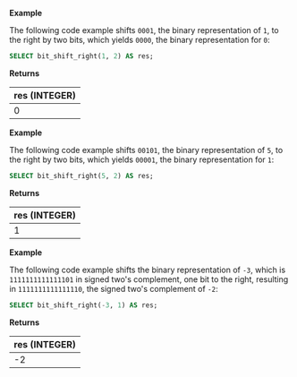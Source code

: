 **Example**

The following code example shifts `0001`, the binary representation of `1`, to the right by two bits, which yields `0000`, the binary representation for `0`:

``` sql
SELECT bit_shift_right(1, 2) AS res;
```

**Returns**

| res (INTEGER) |
| :--- |
| 0 |

**Example**

The following code example shifts `00101`, the binary representation of `5`, to the right by two bits, which yields `00001`, the binary representation for `1`:

``` sql
SELECT bit_shift_right(5, 2) AS res;
```

**Returns**

| res (INTEGER) |
| :--- |
| 1 |

**Example**

The following code example shifts the binary representation of `-3`, which is `1111111111111101` in signed two's complement, one bit to the right, resulting in `1111111111111110`, the signed two's complement of `-2`:

``` sql
SELECT bit_shift_right(-3, 1) AS res;
```

**Returns**

| res (INTEGER) |
| :--- |
| -2 |
